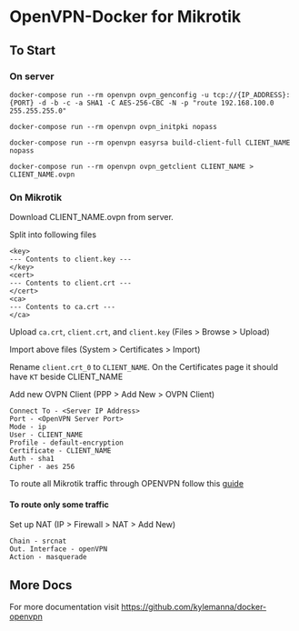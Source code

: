 # OpenVPN-Docker for Mikrotik

## To Start

### On server
```
docker-compose run --rm openvpn ovpn_genconfig -u tcp://{IP_ADDRESS}:{PORT} -d -b -c -a SHA1 -C AES-256-CBC -N -p "route 192.168.100.0 255.255.255.0"

docker-compose run --rm openvpn ovpn_initpki nopass

docker-compose run --rm openvpn easyrsa build-client-full CLIENT_NAME nopass

docker-compose run --rm openvpn ovpn_getclient CLIENT_NAME > CLIENT_NAME.ovpn
```

### On Mikrotik

Download CLIENT_NAME.ovpn from server.

Split into following files
```
<key>
--- Contents to client.key ---
</key>
<cert>
--- Contents to client.crt ---
</cert>
<ca>
--- Contents to ca.crt ---
</ca>
```

Upload `ca.crt`, `client.crt`, and `client.key` (Files > Browse > Upload)

Import above files (System > Certificates > Import)

Rename `client.crt_0` to `CLIENT_NAME`. On the Certificates page it should have `KT` beside CLIENT_NAME

Add new OVPN Client (PPP > Add New > OVPN Client)

```
Connect To - <Server IP Address>
Port - <OpenVPN Server Port>
Mode - ip
User - CLIENT_NAME
Profile - default-encryption
Certificate - CLIENT_NAME
Auth - sha1
Cipher - aes 256
```

To route all Mikrotik traffic through OPENVPN follow this [guide](https://github.com/missinglink/mikrotik-openvpn-client#configure-the-firewall)

#### To route only some traffic

Set up NAT (IP > Firewall > NAT > Add New)

```
Chain - srcnat
Out. Interface - openVPN
Action - masquerade
```

## More Docs

For more documentation visit https://github.com/kylemanna/docker-openvpn